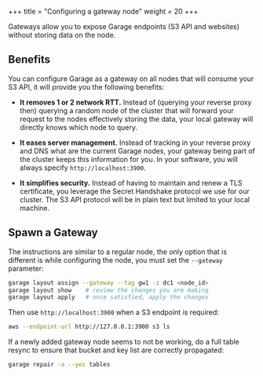 +++
title = "Configuring a gateway node"
weight = 20
+++

Gateways allow you to expose Garage endpoints (S3 API and websites) without storing data on the node.

## Benefits

You can configure Garage as a gateway on all nodes that will consume your S3 API, it will provide you the following benefits:

  - **It removes 1 or 2 network RTT.** Instead of (querying your reverse proxy then) querying a random node of the cluster that will forward your request to the nodes effectively storing the data, your local gateway will directly knows which node to query.

  - **It eases server management.** Instead of tracking in your reverse proxy and DNS what are the current Garage nodes, your gateway being part of the cluster keeps this information for you. In your software, you will always specify `http://localhost:3900`.

  - **It simplifies security.** Instead of having to maintain and renew a TLS certificate, you leverage the Secret Handshake protocol we use for our cluster. The S3 API protocol will be in plain text but limited to your local machine.


## Spawn a Gateway

The instructions are similar to a regular node, the only option that is different is while configuring the node, you must set the `--gateway` parameter:

```bash
garage layout assign --gateway --tag gw1 -z dc1 <node_id>
garage layout show    # review the changes you are making
garage layout apply   # once satisfied, apply the changes
```

Then use `http://localhost:3900` when a S3 endpoint is required:

```bash
aws --endpoint-url http://127.0.0.1:3900 s3 ls
```

If a newly added gateway node seems to not be working, do a full table resync to ensure that bucket and key list are correctly propagated:

```bash
garage repair -a --yes tables
```
